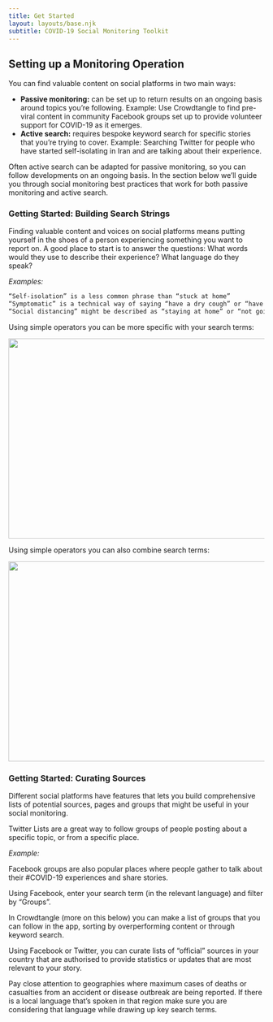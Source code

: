 ```yaml
---
title: Get Started
layout: layouts/base.njk
subtitle: COVID-19 Social Monitoring Toolkit
---
```


## Setting up a Monitoring Operation

You can find valuable content on social platforms in two main ways:

- **Passive monitoring:** can be set up to return results on an ongoing basis around topics you’re following. Example: Use Crowdtangle to find pre-viral content in community Facebook groups set up to provide volunteer support for COVID-19 as it emerges.
- **Active search:** requires bespoke keyword search for specific stories that you’re trying to cover. Example: Searching Twitter for people who have started self-isolating in Iran and are talking about their experience.

Often active search can be adapted for passive monitoring, so you can follow developments on an ongoing basis. In the section below we’ll guide you through social monitoring best practices that work for both passive monitoring and active search.

### Getting Started: Building Search Strings
Finding valuable content and voices on social platforms means putting yourself in the shoes of a person experiencing something you want to report on. A good place to start is to answer the questions: What words would they use to describe their experience? What language do they speak?

_Examples:_

```bash
“Self-isolation” is a less common phrase than “stuck at home”
“Symptomatic” is a technical way of saying “have a dry cough” or “have a high fever”
“Social distancing” might be described as “staying at home” or “not going out”
```

Using simple operators you can be more specific with your search terms:

<img src="/images/operators2.jpeg" style="width:700px;height:394px;" class="center">

Using simple operators you can also combine search terms:

<img src="/images/operators.jpeg" style="width:700px;height:394px;" class="center">

### Getting Started: Curating Sources
Different social platforms have features that lets you build comprehensive lists of potential sources, pages and groups that might be useful in your social monitoring.

Twitter Lists are a great way to follow groups of people posting about a specific topic, or from a specific place. 

_Example:_

Facebook groups are also popular places where people gather to talk about their #COVID-19 experiences and share stories.

Using Facebook, enter your search term (in the relevant language) and filter by “Groups”. 

In Crowdtangle (more on this below) you can make a list of groups that you can follow in the app, sorting by overperforming content or through keyword search.

Using Facebook or Twitter, you can curate lists of “official” sources in your country that are authorised to provide statistics or updates that are most relevant to your story.  

Pay close attention to geographies where maximum cases of deaths or casualties from an accident or disease outbreak are being reported. If there is a local language that’s spoken in that region make sure you are considering that language while drawing up key search terms.

